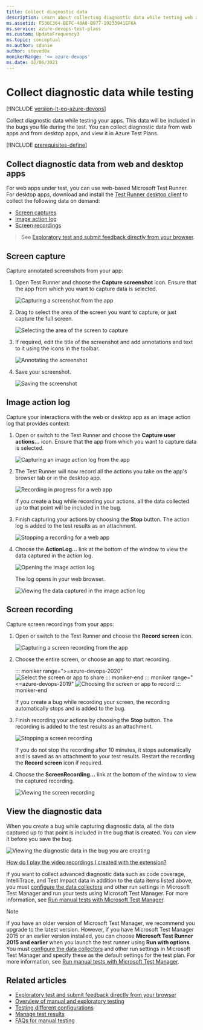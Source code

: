 ```yaml
---
title: Collect diagnostic data
description: Learn about collecting diagnostic data while testing web and desktop apps with Azure Test Plans in manual and exploratory testing.
ms.assetid: F536C364-BEFC-48A8-B977-19233941EF6A
ms.service: azure-devops-test-plans
ms.custom: UpdateFrequency3
ms.topic: conceptual
ms.author: sdanie
author: steved0x
monikerRange: '<= azure-devops'
ms.date: 12/06/2021
---
```


# Collect diagnostic data while testing

[!INCLUDE [version-lt-eq-azure-devops](../includes/version-lt-eq-azure-devops.md)] 

Collect diagnostic data while testing your apps.
This data will be included in the bugs you file 
during the test. You can collect diagnostic data from
web apps and from desktop apps,
and view it in Azure Test Plans.

[!INCLUDE [prerequisites-define](includes/prerequisites-stakeholder.md)] 

<a name="collect-web"></a>

## Collect diagnostic data from web and desktop apps

For web apps under test, you can use web-based Microsoft Test Runner. 
For desktop apps, download and install the [Test Runner desktop client](https://aka.ms/ATPTestRunnerDownload) to collect the following data on demand:

- [Screen captures](#web-screenshot)
- [Image action log](#web-log)
- [Screen recordings](#web-recording)

> See [Exploratory test and submit feedback directly from your browser](perform-exploratory-tests.md).

<a name="web-screenshot"></a>
<a name="collect-desktop"></a>
## Screen capture

Capture annotated screenshots from your app: 

1. Open Test Runner and choose the **Capture screenshot** icon. 
   Ensure that the app from which you want to capture data is selected.

   ![Capturing a screenshot from the app](media/shared/collect-diagnostic-data-01.png) 

1. Drag to select the area of the screen you want to 
   capture, or just capture the full screen.

   ![Selecting the area of the screen to capture](media/collect-diagnostic-data/collect-diagnostic-data-03.png) 

1. If required, edit the title of the screenshot and add 
   annotations and text to it using the icons in the toolbar.

   ![Annotating the screenshot](media/collect-diagnostic-data/collect-diagnostic-data-04.png) 
 
1. Save your screenshot.  

   ![Saving the screenshot](media/collect-diagnostic-data/collect-diagnostic-data-05.png) 

<a name="web-log"></a>
## Image action log

Capture your interactions with the web or desktop app as an image action log that provides context:

1. Open or switch to the Test Runner and choose the **Capture user actions...** icon. 
   Ensure that the app from which you want to capture data is selected.

   ![Capturing an image action log from the app](media/shared/collect-diagnostic-data-06.png) 

1. The Test Runner will now record all the actions you take
   on the app's browser tab or in the desktop app.
 
   ![Recording in progress for a web app](media/collect-diagnostic-data/collect-diagnostic-data-08.png) 

   If you create a bug while recording your actions, all the 
   data collected up to that point will be included in the bug. 

1. Finish capturing your actions by choosing
   the **Stop** button. The action log is added to the test results 
   as an attachment.

   ![Stopping a recording for a web app](media/collect-diagnostic-data/collect-diagnostic-data-08a.png) 

1. Choose the **ActionLog...** link at the bottom of the window
   to view the data captured in the action log.

   ![Opening the image action log](media/collect-diagnostic-data/collect-diagnostic-data-09.png) 

   The log opens in your web browser.

   ![Viewing the data captured in the image action log](media/collect-diagnostic-data/collect-diagnostic-data-10.png) 

<a name="web-recording"></a>
## Screen recording

Capture screen recordings from your apps:

1. Open or switch to the Test Runner and choose the **Record screen** icon. 

   ![Capturing a screen recording from the app](media/shared/collect-diagnostic-data-11.png) 

1. Choose the entire screen, or choose an app to start recording.

   ::: moniker range=">=azure-devops-2020"
   ![Select the screen or app to share](media/collect-diagnostic-data/choose-test-feedback-share.png)
   ::: moniker-end
   ::: moniker range="<=azure-devops-2019"
   ![Choosing the screen or app to record](media/collect-diagnostic-data/collect-diagnostic-data-12.png) 
   ::: moniker-end

   If you create a bug while recording your screen, the 
   recording automatically stops and is added to the bug. 

1. Finish recording your actions by choosing
   the **Stop** button. The recording is added to the test results 
   as an attachment.

   ![Stopping a screen recording](media/collect-diagnostic-data/collect-diagnostic-data-13.png) 

   If you do not stop the recording after 10 minutes, it stops
   automatically and is saved as an attachment to your test results.
   Restart the recording the **Record screen** icon if required. 

1. Choose the **ScreenRecording...** link at the bottom of the window
   to view the captured recording.

   ![Viewing the screen recording](media/collect-diagnostic-data/collect-diagnostic-data-14.png) 

<a name="view-data"></a>

## View the diagnostic data

When you create a bug while capturing diagnostic data, all the data captured 
up to that point is included in the bug that is created. You can
view it before you save the bug.

![Viewing the diagnostic data in the bug you are creating](media/collect-diagnostic-data/collect-diagnostic-data-15.png) 

[How do I play the video recordings I created with the extension?](reference-qa.yml#recording-playback)

If you want to collect advanced diagnostic data such as code coverage, 
IntelliTrace, and Test Impact data in addition to the data items listed above,
you must [configure the data collectors](/previous-versions/azure/devops/test/mtm/collect-more-diagnostic-data-in-manual-tests)
and other run settings in Microsoft Test Manager and run your 
tests using Microsoft Test Manager. For more information, see 
[Run manual tests with Microsoft Test Manager](/previous-versions/azure/devops/test/mtm/plan-manual-tests-with-microsoft-test-manager).
<p />

> [!NOTE]
> If you have an older version of Microsoft Test Manager, we recommend you upgrade to the latest version.
> However, if you have Microsoft Test Manager 2015 or an earlier version installed, you can choose **Microsoft Test Runner 2015 and earlier** when you launch the test runner using **Run with options**.
> You must [configure the data collectors](/previous-versions/azure/devops/test/mtm/collect-more-diagnostic-data-in-manual-tests) and other run settings in Microsoft Test Manager and specify these as the default settings for the test plan.
> For more information, see [Run manual tests with Microsoft Test Manager](/previous-versions/azure/devops/test/mtm/plan-manual-tests-with-microsoft-test-manager).

## Related articles

- [Exploratory test and submit feedback directly from your browser](perform-exploratory-tests.md)
- [Overview of manual and exploratory testing](index.yml)
- [Testing different configurations](test-different-configurations.md)
- [Manage test results](how-long-to-keep-test-results.md)
- [FAQs for manual testing](reference-qa.yml#repeatdifferent)
